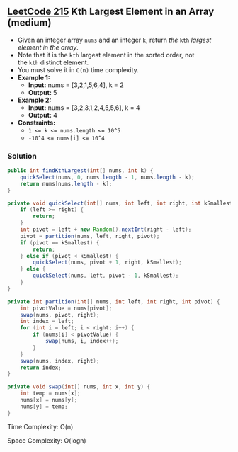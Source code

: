 ## [LeetCode 215](https://leetcode.com/problems/kth-largest-element-in-an-array/) Kth Largest Element in an Array (medium)

- Given an integer array `nums` and an integer `k`, return _the_ `kth` _largest element in the array_.
- Note that it is the `kth` largest element in the sorted order, not the `kth` distinct element.
- You must solve it in `O(n)` time complexity.
- **Example 1:**
    - **Input:** nums = [3,2,1,5,6,4], k = 2
    - **Output:** 5
- **Example 2:**
    - **Input:** nums = [3,2,3,1,2,4,5,5,6], k = 4
    - **Output:** 4
- **Constraints:**
    -   `1 <= k <= nums.length <= 10^5`
    -   `-10^4 <= nums[i] <= 10^4`

### Solution

```java
public int findKthLargest(int[] nums, int k) {
    quickSelect(nums, 0, nums.length - 1, nums.length - k);
    return nums[nums.length - k];
}

private void quickSelect(int[] nums, int left, int right, int kSmallest) {
    if (left >= right) {
        return;
    }
    int pivot = left + new Random().nextInt(right - left);
    pivot = partition(nums, left, right, pivot);
    if (pivot == kSmallest) {
        return;
    } else if (pivot < kSmallest) {
        quickSelect(nums, pivot + 1, right, kSmallest);
    } else {
        quickSelect(nums, left, pivot - 1, kSmallest);
    }
}

private int partition(int[] nums, int left, int right, int pivot) {
    int pivotValue = nums[pivot];
    swap(nums, pivot, right);
    int index = left;
    for (int i = left; i < right; i++) {
        if (nums[i] < pivotValue) {
            swap(nums, i, index++);
        }
    }
    swap(nums, index, right);
    return index;
}

private void swap(int[] nums, int x, int y) {
    int temp = nums[x];
    nums[x] = nums[y];
    nums[y] = temp;
}
```

Time Complexity: O(n)

Space Complexity: O(logn)